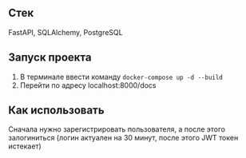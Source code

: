 ## Стек
FastAPI, SQLAlchemy, PostgreSQL

## Запуск проекта
1. В терминале ввести команду `docker-compose up -d --build`
2. Перейти по адресу localhost:8000/docs

## Как использовать
Сначала нужно зарегистрировать пользователя, а после этого залогиниться (логин актуален на 30 минут, после этого JWT токен истекает)